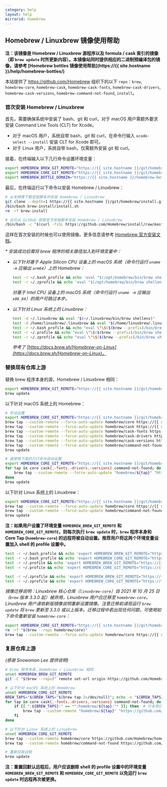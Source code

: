 ```yaml
---
category: help
layout: help
mirrorid: homebrew
---
```


## Homebrew / Linuxbrew 镜像使用帮助

**注：该镜像是 Homebrew / Linuxbrew 源程序以及 formula / cask 索引的镜像（即 `brew update` 时所更新内容）。本镜像站同时提供相应的二进制预编译包的镜像，请参考 [Homebrew bottles 镜像使用帮助](https://{{ site.hostname }}/help/homebrew-bottles/)**

本站提供了 <https://github.com/Homebrew> 组织下的以下 `repo`：`brew`, `homebrew-core`, `homebrew-cask`, `homebrew-cask-fonts`, `homebrew-cask-drivers`, `homebrew-cask-versions`, `homebrew-command-not-found`, `install`。

### 首次安装 Homebrew / Linuxbrew

首先，需要确保系统中安装了 bash、git 和 curl，对于 macOS 用户需额外要求安装 Command Line Tools (CLT) for Xcode。

- 对于 macOS 用户，系统自带 bash、git 和 curl，在命令行输入 `xcode-select --install` 安装 CLT for Xcode 即可。
- 对于 Linux 用户，系统自带 bash，仅需额外安装 git 和 curl。

接着，在终端输入以下几行命令设置环境变量：

```bash
export HOMEBREW_BREW_GIT_REMOTE="https://{{ site.hostname }}/git/homebrew/brew.git"
export HOMEBREW_CORE_GIT_REMOTE="https://{{ site.hostname }}/git/homebrew/homebrew-core.git"
export HOMEBREW_BOTTLE_DOMAIN="https://{{ site.hostname }}/homebrew-bottles"
```

最后，在终端运行以下命令以安装 Homebrew / Linuxbrew：

```bash
# 从本镜像下载安装脚本并安装 Homebrew / Linuxbrew
git clone --depth=1 https://{{ site.hostname }}/git/homebrew/install.git brew-install
/bin/bash brew-install/install.sh
rm -rf brew-install

# 也可从 GitHub 获取官方安装脚本安装 Homebrew / Linuxbrew
/bin/bash -c "$(curl -fsSL https://github.com/Homebrew/install/raw/master/install.sh)"
```

这样在首次安装的时候也可以使用镜像。更多信息请参考 [Homebrew 官方安装文档](https://docs.brew.sh/Installation)。

_* 安装成功后需将 brew 程序的相关路径加入到环境变量中：_

- _以下针对基于 Apple Silicon CPU 设备上的 macOS 系统（命令行运行 `uname -m` 应输出 `arm64`）上的 Homebrew：_

  ```bash
  test -r ~/.bash_profile && echo 'eval "$(/opt/homebrew/bin/brew shellenv)"' >> ~/.bash_profile
  test -r ~/.zprofile && echo 'eval "$(/opt/homebrew/bin/brew shellenv)"' >> ~/.zprofile
  ```

  _对基于 Intel CPU 设备上的 macOS 系统（命令行运行 `uname -m` 应输出 `x86_64`）的用户可跳过本步。_

- _以下针对 Linux 系统上的 Linuxbrew：_

  ```bash
  test -d ~/.linuxbrew && eval "$(~/.linuxbrew/bin/brew shellenv)"
  test -d /home/linuxbrew/.linuxbrew && eval "$(/home/linuxbrew/.linuxbrew/bin/brew shellenv)"
  test -r ~/.bash_profile && echo "eval \"\$($(brew --prefix)/bin/brew shellenv)\"" >> ~/.bash_profile
  test -r ~/.profile && echo "eval \"\$($(brew --prefix)/bin/brew shellenv)\"" >> ~/.profile
  test -r ~/.zprofile && echo "eval \"\$($(brew --prefix)/bin/brew shellenv)\"" >> ~/.zprofile
  ```

  _参考了 [https://docs.brew.sh/Homebrew-on-Linux](https://docs.brew.sh/Homebrew-on-Linux)。_

### 替换现有仓库上游

替换 brew 程序本身的源，Homebrew / Linuxbrew 相同：

```bash
export HOMEBREW_BREW_GIT_REMOTE="https://{{ site.hostname }}/git/homebrew/brew.git"
brew update
```

以下针对 macOS 系统上的 Homebrew：

```bash
# 手动设置
export HOMEBREW_CORE_GIT_REMOTE="https://{{ site.hostname }}/git/homebrew/homebrew-core.git"
brew tap --custom-remote --force-auto-update homebrew/core https://{{ site.hostname }}/git/homebrew/homebrew-core.git
brew tap --custom-remote --force-auto-update homebrew/cask https://{{ site.hostname }}/git/homebrew/homebrew-cask.git
brew tap --custom-remote --force-auto-update homebrew/cask-fonts https://{{ site.hostname }}/git/homebrew/homebrew-cask-fonts.git
brew tap --custom-remote --force-auto-update homebrew/cask-drivers https://{{ site.hostname }}/git/homebrew/homebrew-cask-drivers.git
brew tap --custom-remote --force-auto-update homebrew/cask-versions https://{{ site.hostname }}/git/homebrew/homebrew-cask-versions.git
brew tap --custom-remote --force-auto-update homebrew/command-not-found https://{{ site.hostname }}/git/homebrew/homebrew-command-not-found.git
brew update

# 或使用下面的几行命令自动设置
export HOMEBREW_CORE_GIT_REMOTE="https://{{ site.hostname }}/git/homebrew/homebrew-core.git"
for tap in core cask{,-fonts,-drivers,-versions} command-not-found; do
    brew tap --custom-remote --force-auto-update "homebrew/${tap}" "https://{{ site.hostname }}/git/homebrew/homebrew-${tap}.git"
done
brew update
```

以下针对 Linux 系统上的 Linuxbrew：

```bash
export HOMEBREW_CORE_GIT_REMOTE="https://{{ site.hostname }}/git/homebrew/homebrew-core.git"
brew tap --custom-remote --force-auto-update homebrew/core https://{{ site.hostname }}/git/homebrew/homebrew-core.git
brew tap --custom-remote --force-auto-update homebrew/command-not-found https://{{ site.hostname }}/git/homebrew/homebrew-command-not-found.git
brew update
```

**注：如果用户设置了环境变量 `HOMEBREW_BREW_GIT_REMOTE` 和 `HOMEBREW_CORE_GIT_REMOTE`，则每次执行 `brew update` 时，`brew` 程序本身和 Core Tap (`homebrew-core`) 的远程将被自动设置。推荐用户将这两个环境变量设置加入 shell 的 profile 设置中。**

```bash
test -r ~/.bash_profile && echo 'export HOMEBREW_BREW_GIT_REMOTE="https://{{ site.hostname }}/git/homebrew/brew.git"' >> ~/.bash_profile  # bash
test -r ~/.bash_profile && echo 'export HOMEBREW_CORE_GIT_REMOTE="https://{{ site.hostname }}/git/homebrew/homebrew-core.git"' >> ~/.bash_profile
test -r ~/.profile && echo 'export HOMEBREW_BREW_GIT_REMOTE="https://{{ site.hostname }}/git/homebrew/brew.git"' >> ~/.profile
test -r ~/.profile && echo 'export HOMEBREW_CORE_GIT_REMOTE="https://{{ site.hostname }}/git/homebrew/homebrew-core.git"' >> ~/.profile

test -r ~/.zprofile && echo 'export HOMEBREW_BREW_GIT_REMOTE="https://{{ site.hostname }}/git/homebrew/brew.git"' >> ~/.zprofile  # zsh
test -r ~/.zprofile && echo 'export HOMEBREW_CORE_GIT_REMOTE="https://{{ site.hostname }}/git/homebrew/homebrew-core.git"' >> ~/.zprofile
```

_镜像迁移说明：Linuxbrew 核心仓库（`linuxbrew-core`）自 2021 年 10 月 25 日（`brew` 版本 3.3.0 起）被弃用，Linuxbrew 用户应迁移至 `homebrew-core`。Linuxbrew 用户请依新版镜像说明重新设置镜像。注意迁移前请现运行 `brew update` 将 `brew` 更新至 3.3.0 或以上版本。迁移过程中若出现任何问题，可使用如下命令重新安装 `homebrew-core`：_

```bash
export HOMEBREW_CORE_GIT_REMOTE="https://{{ site.hostname }}/git/homebrew/homebrew-core.git"
rm -rf "$(brew --repo homebrew/core)"
brew tap --custom-remote --force-auto-update homebrew/core https://{{ site.hostname }}/git/homebrew/homebrew-core.git
```

### 复原仓库上游

_(感谢 Snowonion Lee 提供说明)_

```bash
# brew 程序本身，Homebrew / Linuxbrew 相同
unset HOMEBREW_BREW_GIT_REMOTE
git -C "$(brew --repo)" remote set-url origin https://github.com/Homebrew/brew

# 以下针对 macOS 系统上的 Homebrew
unset HOMEBREW_CORE_GIT_REMOTE
BREW_TAPS="$(BREW_TAPS="$(brew tap 2>/dev/null)"; echo -n "${BREW_TAPS//$'\n'/:}")"
for tap in core cask{,-fonts,-drivers,-versions} command-not-found; do
    if [[ ":${BREW_TAPS}:" == *":homebrew/${tap}:"* ]]; then  # 只复原已安装的 Tap
        brew tap --custom-remote "homebrew/${tap}" "https://github.com/Homebrew/homebrew-${tap}"
    fi
done

# 以下针对 Linux 系统上的 Linuxbrew
unset HOMEBREW_CORE_GIT_REMOTE
brew tap --custom-remote homebrew/core https://github.com/Homebrew/homebrew-core
brew tap --custom-remote homebrew/command-not-found https://github.com/Homebrew/homebrew-command-not-found

# 重新拉取远程
brew update
```

**注：重置回默认远程后，用户应该删除 shell 的 profile 设置中的环境变量 `HOMEBREW_BREW_GIT_REMOTE` 和 `HOMEBREW_CORE_GIT_REMOTE` 以免运行 `brew update` 时远程再次被更换。**
